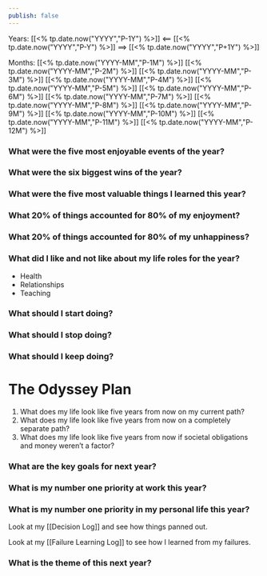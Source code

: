 ```yaml
---
publish: false
---
```

Years: [[<% tp.date.now("YYYY","P-1Y") %>]] <== [[<% tp.date.now("YYYY","P-Y") %>]] ==>  [[<% tp.date.now("YYYY","P+1Y") %>]] 

Months:
[[<% tp.date.now("YYYY-MM","P-1M") %>]] 
[[<% tp.date.now("YYYY-MM","P-2M") %>]] 
[[<% tp.date.now("YYYY-MM","P-3M") %>]]
[[<% tp.date.now("YYYY-MM","P-4M") %>]] 
[[<% tp.date.now("YYYY-MM","P-5M") %>]] 
[[<% tp.date.now("YYYY-MM","P-6M") %>]] 
[[<% tp.date.now("YYYY-MM","P-7M") %>]]
[[<% tp.date.now("YYYY-MM","P-8M") %>]] 
[[<% tp.date.now("YYYY-MM","P-9M") %>]] 
[[<% tp.date.now("YYYY-MM","P-10M") %>]] 
[[<% tp.date.now("YYYY-MM","P-11M") %>]]
[[<% tp.date.now("YYYY-MM","P-12M") %>]] 

### What were the five most enjoyable events of the year?

### What were the six biggest wins of the year? 

### What were the five most valuable things I learned this year? 

### What 20% of things accounted for 80% of my enjoyment?

### What 20% of things accounted for 80% of my unhappiness?

### What did I like and not like about my life roles for the year? 
- Health
- Relationships
- Teaching

### What should I start doing?

### What should I stop doing?

### What should I keep doing?

# The Odyssey Plan
1. What does my life look like five years from now on my current path?
2. What does my life look like five years from now on a completely separate path?
3. What does my life look like five years from now if societal obligations and money weren’t a factor?

### What are the key goals for next year? 

### What is my number one priority at work this year?

### What is my number one priority in my personal life this year?

Look at my [[Decision Log]] and see how things panned out.

Look at my [[Failure Learning Log]] to see how I learned from my failures.

### What is the theme of this next year?
